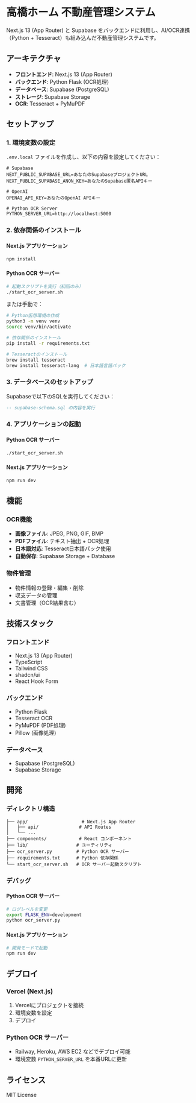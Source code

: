 # 高橋ホーム 不動産管理システム

Next.js 13 (App Router) と Supabase をバックエンドに利用し、AI/OCR連携（Python + Tesseract）も組み込んだ不動産管理システムです。

## アーキテクチャ

- **フロントエンド**: Next.js 13 (App Router)
- **バックエンド**: Python Flask (OCR処理)
- **データベース**: Supabase (PostgreSQL)
- **ストレージ**: Supabase Storage
- **OCR**: Tesseract + PyMuPDF

## セットアップ

### 1. 環境変数の設定

`.env.local` ファイルを作成し、以下の内容を設定してください：

```env
# Supabase
NEXT_PUBLIC_SUPABASE_URL=あなたのSupabaseプロジェクトURL
NEXT_PUBLIC_SUPABASE_ANON_KEY=あなたのSupabase匿名APIキー

# OpenAI
OPENAI_API_KEY=あなたのOpenAI APIキー

# Python OCR Server
PYTHON_SERVER_URL=http://localhost:5000
```

### 2. 依存関係のインストール

#### Next.js アプリケーション
```bash
npm install
```

#### Python OCR サーバー
```bash
# 起動スクリプトを実行（初回のみ）
./start_ocr_server.sh
```

または手動で：
```bash
# Python仮想環境の作成
python3 -m venv venv
source venv/bin/activate

# 依存関係のインストール
pip install -r requirements.txt

# Tesseractのインストール
brew install tesseract
brew install tesseract-lang  # 日本語言語パック
```

### 3. データベースのセットアップ

Supabaseで以下のSQLを実行してください：

```sql
-- supabase-schema.sql の内容を実行
```

### 4. アプリケーションの起動

#### Python OCR サーバー
```bash
./start_ocr_server.sh
```

#### Next.js アプリケーション
```bash
npm run dev
```

## 機能

### OCR機能
- **画像ファイル**: JPEG, PNG, GIF, BMP
- **PDFファイル**: テキスト抽出 + OCR処理
- **日本語対応**: Tesseract日本語パック使用
- **自動保存**: Supabase Storage + Database

### 物件管理
- 物件情報の登録・編集・削除
- 収支データの管理
- 文書管理（OCR結果含む）

## 技術スタック

### フロントエンド
- Next.js 13 (App Router)
- TypeScript
- Tailwind CSS
- shadcn/ui
- React Hook Form

### バックエンド
- Python Flask
- Tesseract OCR
- PyMuPDF (PDF処理)
- Pillow (画像処理)

### データベース
- Supabase (PostgreSQL)
- Supabase Storage

## 開発

### ディレクトリ構造
```
├── app/                    # Next.js App Router
│   ├── api/               # API Routes
│   └── ...
├── components/            # React コンポーネント
├── lib/                  # ユーティリティ
├── ocr_server.py         # Python OCR サーバー
├── requirements.txt      # Python 依存関係
└── start_ocr_server.sh   # OCR サーバー起動スクリプト
```

### デバッグ

#### Python OCR サーバー
```bash
# ログレベルを変更
export FLASK_ENV=development
python ocr_server.py
```

#### Next.js アプリケーション
```bash
# 開発モードで起動
npm run dev
```

## デプロイ

### Vercel (Next.js)
1. Vercelにプロジェクトを接続
2. 環境変数を設定
3. デプロイ

### Python OCR サーバー
- Railway, Heroku, AWS EC2 などでデプロイ可能
- 環境変数 `PYTHON_SERVER_URL` を本番URLに更新

## ライセンス

MIT License